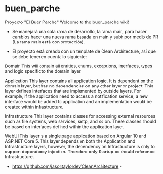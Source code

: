 # buen_parche
Proyecto "El Buen Parche"
Welcome to the buen_parche wiki!


- Se manejará una sola rama de desarrollo, la rama main, para hacer cambios hacer una nueva rama basada en main y subir por medio de PR (La rama main está con protección).

- El proyecto está creado con un template de Clean Architecture, así que se debe tener en cuenta lo siguiente:

Domain
This will contain all entities, enums, exceptions, interfaces, types and logic specific to the domain layer.

Application
This layer contains all application logic. It is dependent on the domain layer, but has no dependencies on any other layer or project. This layer defines interfaces that are implemented by outside layers. For example, if the application need to access a notification service, a new interface would be added to application and an implementation would be created within infrastructure.

Infrastructure
This layer contains classes for accessing external resources such as file systems, web services, smtp, and so on. These classes should be based on interfaces defined within the application layer.

WebUI
This layer is a single page application based on Angular 10 and ASP.NET Core 5. This layer depends on both the Application and Infrastructure layers, however, the dependency on Infrastructure is only to support dependency injection. Therefore only Startup.cs should reference Infrastructure.

- https://github.com/jasontaylordev/CleanArchitecture -
